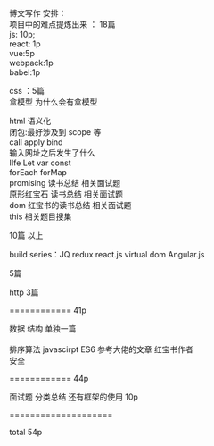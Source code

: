博文写作 安排：<br>
项目中的难点提炼出来  ： 18篇  <br>
js: 10p;<br>
react: 1p<br>
vue:5p<br>
webpack:1p<br>
babel:1p<br>


css ：5篇<br>
盒模型 为什么会有盒模型 <br>


html 语义化<br>
闭包:最好涉及到 scope 等 <br>
call apply bind <br>
输入网址之后发生了什么<br>
IIfe Let var const<br>
forEach forMap <br>
promising 读书总结 相关面试题<br>
原形红宝石 读书总结 相关面试题 <br>
dom 红宝书的读书总结  相关面试题 <br>
this 相关题目搜集<br>

10篇 以上 <br>


build series：JQ redux react.js virtual dom Angular.js <br>

5篇<br>


http 3篇<br>

============ 41p 

数据 结构  单独一篇 <br>  
排序算法  javascirpt ES6 参考大佬的文章 红宝书作者   <br> 
安全 <br> 

============ 44p 

面试题 分类总结 还有框架的使用  10p

====================

total 54p






 



 
 
 
 
 
 
 
 
 
 
 
 

 
 
 
 

